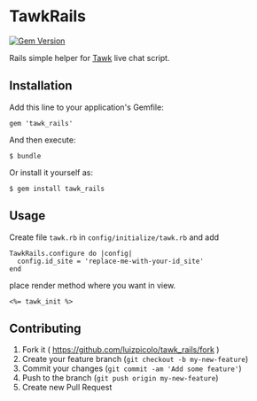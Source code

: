 # TawkRails

[![Gem Version](https://badge.fury.io/rb/tawk_rails.svg)](http://badge.fury.io/rb/tawk_rails)

Rails simple helper for [Tawk](https://www.tawk.to/) live chat script.

## Installation

Add this line to your application's Gemfile:

    gem 'tawk_rails'

And then execute:

    $ bundle

Or install it yourself as:

    $ gem install tawk_rails

## Usage

Create file `tawk.rb` in `config/initialize/tawk.rb` and add

    TawkRails.configure do |config|
      config.id_site = 'replace-me-with-your-id_site'
    end

place render method where you want in view.

    <%= tawk_init %>

## Contributing

1. Fork it ( https://github.com/luizpicolo/tawk_rails/fork )
2. Create your feature branch (`git checkout -b my-new-feature`)
3. Commit your changes (`git commit -am 'Add some feature'`)
4. Push to the branch (`git push origin my-new-feature`)
5. Create new Pull Request
